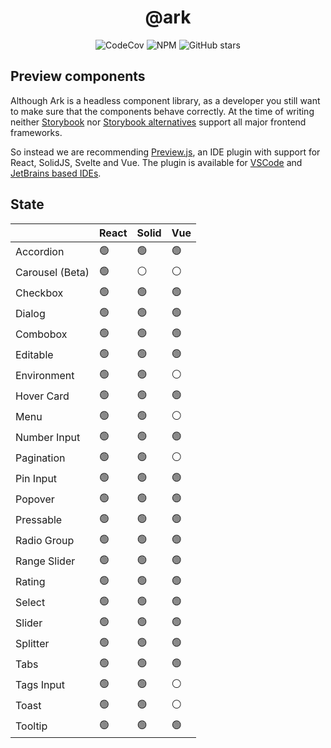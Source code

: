 <h1 align="center">@ark</h1>

<p align="center">
  <img alt="CodeCov" src="https://img.shields.io/codecov/c/gh/chakra-ui/ark?style=for-the-badge&token=O6BB59DHJ4"/>
   <img alt="NPM" src="https://img.shields.io/npm/l/@ark-ui/react?style=for-the-badge">
  <img alt="GitHub stars" src="https://img.shields.io/github/stars/chakra-ui/ark?logo=github&style=for-the-badge">
</p>

## Preview components

Although Ark is a headless component library, as a developer you still want to make sure that the components behave correctly.
At the time of writing neither [Storybook](https://storybook.js.org/docs/react/api/frameworks-feature-support) nor [Storybook alternatives](https://histoire.dev/) support all major frontend frameworks.

So instead we are recommending [Preview.js](https://previewjs.com/), an IDE plugin with support for React, SolidJS, Svelte and Vue.
The plugin is available for [VSCode](https://marketplace.visualstudio.com/items?itemName=zenclabs.previewjs) and [JetBrains based IDEs](https://plugins.jetbrains.com/plugin/17569-react-preview--deprecated-in-favor-of-preview-js/).

## State

|                 | React | Solid | Vue |
| --------------- | ----- | ----- | --- |
| Accordion       | 🟢    | 🟢    | 🟢  |
| Carousel (Beta) | 🟢    | ⚪    | ⚪  |
| Checkbox        | 🟢    | 🟢    | 🟢  |
| Dialog          | 🟢    | 🟢    | 🟢  |
| Combobox        | 🟢    | 🟢    | 🟢  |
| Editable        | 🟢    | 🟢    | 🟢  |
| Environment     | 🟢    | 🟢    | ⚪  |
| Hover Card      | 🟢    | 🟢    | 🟢  |
| Menu            | 🟢    | 🟢    | ⚪  |
| Number Input    | 🟢    | 🟢    | 🟢  |
| Pagination      | 🟢    | 🟢    | ⚪  |
| Pin Input       | 🟢    | 🟢    | 🟢  |
| Popover         | 🟢    | 🟢    | 🟢  |
| Pressable       | 🟢    | 🟢    | 🟢  |
| Radio Group     | 🟢    | 🟢    | 🟢  |
| Range Slider    | 🟢    | 🟢    | 🟢  |
| Rating          | 🟢    | 🟢    | 🟢  |
| Select          | 🟢    | 🟢    | 🟢  |
| Slider          | 🟢    | 🟢    | 🟢  |
| Splitter        | 🟢    | 🟢    | 🟢  |
| Tabs            | 🟢    | 🟢    | 🟢  |
| Tags Input      | 🟢    | 🟢    | ⚪  |
| Toast           | 🟢    | 🟢    | ⚪  |
| Tooltip         | 🟢    | 🟢    | 🟢  |
